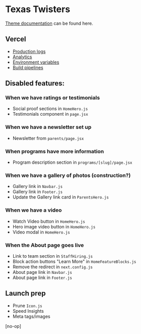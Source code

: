 # Texas Twisters

[Theme documentation](https://gist.github.com/austintoddj/3ba694ec4188dc89ece007a4b03a6335) can be found here.

## Vercel

- [Production logs](https://vercel.com/austintoddj/texastwisters/logs?page=1&timeline=past30Minutes&startDate=1692278653700&endDate=1692280453700)
- [Analytics](https://vercel.com/austintoddj/texastwisters/analytics)
- [Environment variables](https://vercel.com/austintoddj/texastwisters/settings/environment-variables)
- [Build pipelines](https://vercel.com/austintoddj/texastwisters/deployments)

## Disabled features:

### When we have ratings or testimonials

- Social proof sections in `HomeHero.js`
- Testimonials component in `page.jsx`

### When we have a newsletter set up

- Newsletter from `parents/page.jsx`

### When programs have more information

- Program description section in `programs/[slug]/page.jsx`

### When we have a gallery of photos (construction?)

- Gallery link in `Navbar.js`
- Gallery link in `Footer.js`
- Update the Gallery link card in `ParentsHero.js`

### When we have a video

- Watch Video button in `HomeHero.js`
- Hero image video button in `HomeHero.js`
- Video modal in `HomeHero.js`

### When the About page goes live

- Link to team section in `StaffHiring.js`
- Block action buttons "Learn More" in `HomeFeatureBlocks.js`
- Remove the redirect in `next.config.js`
- About page link in `Navbar.js`
- About page link in `Footer.js`

## Launch prep

- Prune `Icon.js`
- Speed Insights
- Meta tags/images

[no-op]
